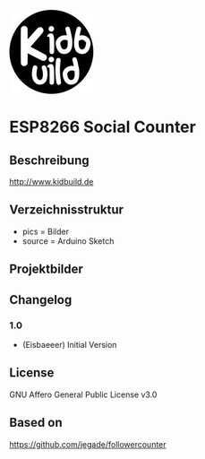 ![Logo](pics/logo.jpg)
# ESP8266 Social Counter

## Beschreibung
http://www.kidbuild.de
 
## Verzeichnisstruktur
- pics = Bilder
- source = Arduino Sketch

## Projektbilder

## Changelog

### 1.0
- (Eisbaeeer)
Initial Version

## License
GNU Affero General Public License v3.0

## Based on
https://github.com/jegade/followercounter